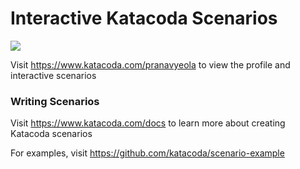 # Interactive Katacoda Scenarios

[![](http://shields.katacoda.com/katacoda/pranavyeola/count.svg)](https://www.katacoda.com/pranavyeola "Get your profile on Katacoda.com")

Visit https://www.katacoda.com/pranavyeola to view the profile and interactive scenarios

### Writing Scenarios
Visit https://www.katacoda.com/docs to learn more about creating Katacoda scenarios

For examples, visit https://github.com/katacoda/scenario-example
